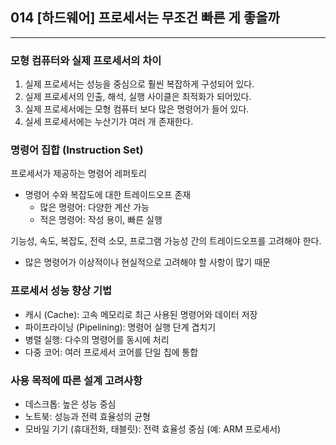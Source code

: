 ## 014 [하드웨어] 프로세서는 무조건 빠른 게 좋을까

---

### 모형 컴퓨터와 실제 프로세서의 차이
1. 실제 프로세서는 성능을 중심으로 훨씬 복잡하게 구성되어 있다.
2. 실제 프로세서의 인출, 해석, 실행 사이클은 최적화가 되어있다. 
3. 실제 프로세서에는 모형 컴퓨터 보다 많은 명령어가 들어 있다.
4. 실세 프로세서에는 누산기가 여러 개 존재한다.

### 명령어 집합 (Instruction Set)
프로세서가 제공하는 명령어 레퍼토리
- 명령어 수와 복잡도에 대한 트레이드오프 존재
  - 많은 명령어: 다양한 계산 가능
  - 적은 명령어: 작성 용이, 빠른 실행

기능성, 속도, 복잡도, 전력 소모, 프로그램 가능성 간의 트레이드오프를 고려해야 한다. 
- 많은 명령어가 이상적이나 현실적으로 고려해야 할 사항이 많기 때문

### 프로세서 성능 향상 기법
- 캐시 (Cache): 고속 메모리로 최근 사용된 명령어와 데이터 저장
- 파이프라이닝 (Pipelining): 명령어 실행 단계 겹치기
- 병렬 실행: 다수의 명령어를 동시에 처리
- 다중 코어: 여러 프로세서 코어를 단일 칩에 통합

### 사용 목적에 따른 설계 고려사항
- 데스크톱: 높은 성능 중심
- 노트북: 성능과 전력 효율성의 균형
- 모바일 기기 (휴대전화, 태블릿): 전력 효율성 중심 (예: ARM 프로세서)